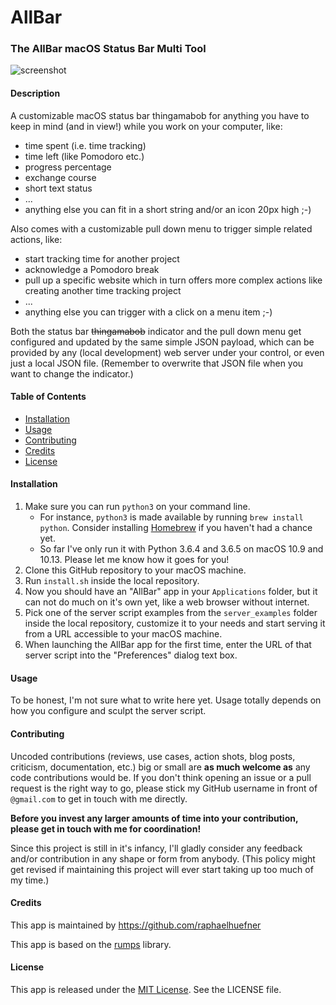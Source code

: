 # AllBar

### The AllBar macOS Status Bar Multi Tool

![screenshot](https://raw.githubusercontent.com/raphaelhuefner/allbar/master/docs/img/AllBar-Screenshot.jpg)

#### Description
A customizable macOS status bar thingamabob for anything you have to keep in mind (and in view!) while you work on your computer, like:

- time spent (i.e. time tracking)
- time left (like Pomodoro etc.)
- progress percentage
- exchange course
- short text status
- ...
- anything else you can fit in a short string and/or an icon 20px high ;-)

Also comes with a customizable pull down menu to trigger simple related actions, like:

- start tracking time for another project
- acknowledge a Pomodoro break
- pull up a specific website which in turn offers more complex actions like creating another time tracking project
- ...
- anything else you can trigger with a click on a menu item ;-)

Both the status bar ~~thingamabob~~ indicator and the pull down menu get configured and updated by the same simple JSON payload, which can be provided by any (local development) web server under your control, or even just a local JSON file. (Remember to overwrite that JSON file when you want to change the indicator.)


#### Table of Contents
- [Installation](#installation)
- [Usage](#usage)
- [Contributing](#contributing)
- [Credits](#credits)
- [License](#license)

#### Installation
1. Make sure you can run `python3` on your command line.
    - For instance, `python3` is made available by running `brew install python`. Consider installing [Homebrew](https://brew.sh/) if you haven't had a chance yet.
    - So far I've only run it with Python 3.6.4 and 3.6.5 on macOS 10.9 and 10.13. Please let me know how it goes for you!
2. Clone this GitHub repository to your macOS machine.
3. Run `install.sh` inside the local repository.
4. Now you should have an "AllBar" app in your `Applications` folder, but it can not do much on it's own yet, like a web browser without internet.
5. Pick one of the server script examples from the `server_examples` folder inside the local repository, customize it to your needs and start serving it from a URL accessible to your macOS machine.
6. When launching the AllBar app for the first time, enter the URL of that server script into the "Preferences" dialog text box.


#### Usage
To be honest, I'm not sure what to write here yet. Usage totally depends on how you configure and sculpt the server script.


#### Contributing
Uncoded contributions (reviews, use cases, action shots, blog posts, criticism, documentation, etc.) big or small are **as much welcome as** any code contributions would be. If you don't think opening an issue or a pull request is the right way to go, please stick my GitHub username in front of `@gmail.com` to get in touch with me directly.

**Before you invest any larger amounts of time into your contribution, please get in touch with me for coordination!**

Since this project is still in it's infancy, I'll gladly consider any feedback and/or contribution in any shape or form from anybody. (This policy might get revised if maintaining this project will ever start taking up too much of my time.)


#### Credits
This app is maintained by https://github.com/raphaelhuefner

This app is based on the [rumps](https://github.com/jaredks/rumps) library.

#### License
This app is released under the [MIT License](https://opensource.org/licenses/MIT). See the LICENSE file.
